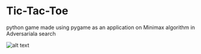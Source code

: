 # Tic-Tac-Toe
python game made using pygame as an application on Minimax algorithm in Adversariala search


![alt text](https://cs50.harvard.edu/ai/2020/projects/0/tictactoe/images/game.png "Logo Title Text 1")


